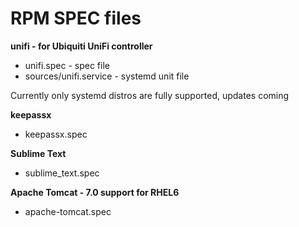 RPM SPEC files
====

__unifi - for Ubiquiti UniFi controller__
- unifi.spec - spec file
- sources/unifi.service - systemd unit file

Currently only systemd distros are fully supported, updates coming

__keepassx__
- keepassx.spec

__Sublime Text__
- sublime_text.spec

__Apache Tomcat - 7.0 support for RHEL6__
- apache-tomcat.spec
